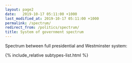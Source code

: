```yaml
---
layout: page2
date:   2019-10-17 05:11:00 +1000
last_modified_at: 2019-10-17 05:11:00 +1000
permalink: /spectrum/
redirect_from: /politics/spectrum/
title: System of government spectrum
---
```


Spectrum between full presidential and Westminster system:

{% include_relative subtypes-list.html %}